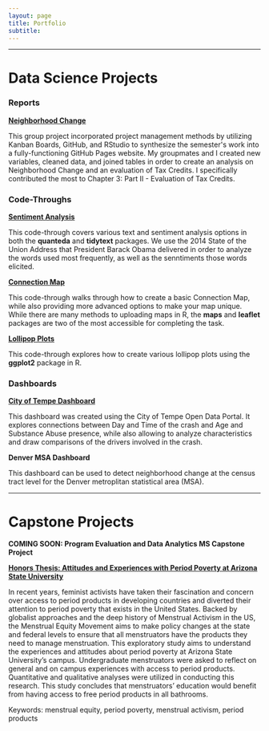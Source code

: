 ```yaml
---
layout: page
title: Portfolio
subtitle:
---
```


---

# <i class="fas fa-laptop-code"></i> Data Science Projects

### Reports

[**Neighborhood Change**](https://r-class.github.io/cpp-528-spr-2021-group-04/)

This group project incorporated project management methods by utilizing Kanban Boards, GitHub, and RStudio to synthesize the semester's work into a fully-functioning GitHub Pages website. My groupmates and I created new variables, cleaned data, and joined tables in order to create an analysis on Neighborhood Change and an evaluation of Tax Credits. I specifically contributed the most to Chapter 3: Part II - Evaluation of Tax Credits.

### Code-Throughs

[**Sentiment Analysis**](cpp-527-code-through-Ronning.html)

This code-through covers various text and sentiment analysis options in both the **quanteda** and **tidytext** packages. We use the 2014 State of the Union Address that President Barack Obama delivered in order to analyze the words used most frequently, as well as the senntiments those words elicited.

[**Connection Map**](cpp-529-code-through-Ronning.html)

This code-through walks through how to create a basic Connection Map, while also providing more advanced options to make your map unique. While there are many methods to uploading maps in R, the **maps** and **leaflet** packages are two of the most accessible for completing the task.

[**Lollipop Plots**](cpp-526-code-through-Ronning.html)

This code-through explores how to create various lollipop plots using the **ggplot2** package in R.

### Dashboards

[**City of Tempe Dashboard**](https://kirstenronning.shinyapps.io/CityofTempeDashboard/#section-day-and-time)

This dashboard was created using the City of Tempe Open Data Portal. It explores connections between Day and Time of the crash and Age and Substance Abuse presence, while also allowing to analyze characteristics and draw comparisons of the drivers involved in the crash.

**Denver MSA Dashboard**

This dashboard can be used to detect neighborhood change at the census tract level for the Denver metroplitan statistical area (MSA).

---

# <i class="fas fa-book"></i> Capstone Projects

**COMING SOON: Program Evaluation and Data Analytics MS Capstone Project**

[**Honors Thesis: Attitudes and Experiences with Period Poverty at Arizona State University**](Ronning_K_Spring_2020.pdf)

In recent years, feminist activists have taken their fascination and concern over access to period products in developing countries and diverted their attention to period poverty that exists in the United States. Backed by globalist approaches and the deep history of Menstrual Activism in the US, the Menstrual Equity Movement aims to make policy changes at the state and federal levels to ensure that all menstruators have the products they need to manage menstruation. This exploratory study aims to understand the experiences and attitudes about period poverty at Arizona State University’s campus. Undergraduate menstruators were asked to reflect on general and on campus experiences with access to period products. Quantitative and qualitative analyses were utilized in conducting this research. This study concludes that menstruators’ education would benefit from having access to free period products in all bathrooms. 

Keywords: menstrual equity, period poverty, menstrual activism, period products

